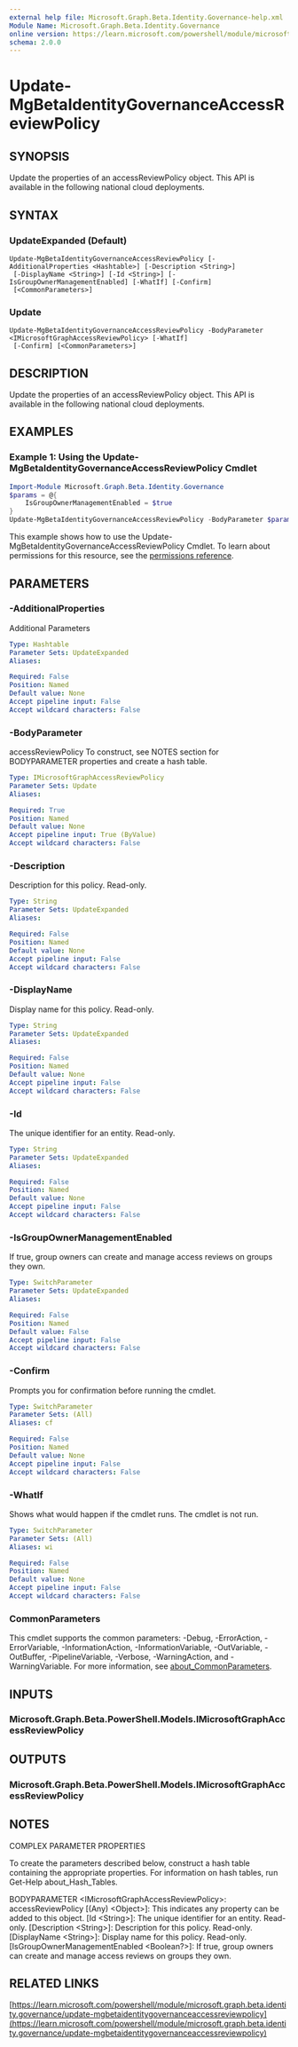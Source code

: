 ```yaml
---
external help file: Microsoft.Graph.Beta.Identity.Governance-help.xml
Module Name: Microsoft.Graph.Beta.Identity.Governance
online version: https://learn.microsoft.com/powershell/module/microsoft.graph.beta.identity.governance/update-mgbetaidentitygovernanceaccessreviewpolicy
schema: 2.0.0
---
```


# Update-MgBetaIdentityGovernanceAccessReviewPolicy

## SYNOPSIS
Update the properties of an accessReviewPolicy object.
This API is available in the following national cloud deployments.

## SYNTAX

### UpdateExpanded (Default)
```
Update-MgBetaIdentityGovernanceAccessReviewPolicy [-AdditionalProperties <Hashtable>] [-Description <String>]
 [-DisplayName <String>] [-Id <String>] [-IsGroupOwnerManagementEnabled] [-WhatIf] [-Confirm]
 [<CommonParameters>]
```

### Update
```
Update-MgBetaIdentityGovernanceAccessReviewPolicy -BodyParameter <IMicrosoftGraphAccessReviewPolicy> [-WhatIf]
 [-Confirm] [<CommonParameters>]
```

## DESCRIPTION
Update the properties of an accessReviewPolicy object.
This API is available in the following national cloud deployments.

## EXAMPLES
### Example 1: Using the Update-MgBetaIdentityGovernanceAccessReviewPolicy Cmdlet
```powershell
Import-Module Microsoft.Graph.Beta.Identity.Governance
$params = @{
	IsGroupOwnerManagementEnabled = $true
}
Update-MgBetaIdentityGovernanceAccessReviewPolicy -BodyParameter $params
```
This example shows how to use the Update-MgBetaIdentityGovernanceAccessReviewPolicy Cmdlet.
To learn about permissions for this resource, see the [permissions reference](/graph/permissions-reference).

## PARAMETERS

### -AdditionalProperties
Additional Parameters

```yaml
Type: Hashtable
Parameter Sets: UpdateExpanded
Aliases:

Required: False
Position: Named
Default value: None
Accept pipeline input: False
Accept wildcard characters: False
```

### -BodyParameter
accessReviewPolicy
To construct, see NOTES section for BODYPARAMETER properties and create a hash table.

```yaml
Type: IMicrosoftGraphAccessReviewPolicy
Parameter Sets: Update
Aliases:

Required: True
Position: Named
Default value: None
Accept pipeline input: True (ByValue)
Accept wildcard characters: False
```

### -Description
Description for this policy.
Read-only.

```yaml
Type: String
Parameter Sets: UpdateExpanded
Aliases:

Required: False
Position: Named
Default value: None
Accept pipeline input: False
Accept wildcard characters: False
```

### -DisplayName
Display name for this policy.
Read-only.

```yaml
Type: String
Parameter Sets: UpdateExpanded
Aliases:

Required: False
Position: Named
Default value: None
Accept pipeline input: False
Accept wildcard characters: False
```

### -Id
The unique identifier for an entity.
Read-only.

```yaml
Type: String
Parameter Sets: UpdateExpanded
Aliases:

Required: False
Position: Named
Default value: None
Accept pipeline input: False
Accept wildcard characters: False
```

### -IsGroupOwnerManagementEnabled
If true, group owners can create and manage access reviews on groups they own.

```yaml
Type: SwitchParameter
Parameter Sets: UpdateExpanded
Aliases:

Required: False
Position: Named
Default value: False
Accept pipeline input: False
Accept wildcard characters: False
```

### -Confirm
Prompts you for confirmation before running the cmdlet.

```yaml
Type: SwitchParameter
Parameter Sets: (All)
Aliases: cf

Required: False
Position: Named
Default value: None
Accept pipeline input: False
Accept wildcard characters: False
```

### -WhatIf
Shows what would happen if the cmdlet runs.
The cmdlet is not run.

```yaml
Type: SwitchParameter
Parameter Sets: (All)
Aliases: wi

Required: False
Position: Named
Default value: None
Accept pipeline input: False
Accept wildcard characters: False
```

### CommonParameters
This cmdlet supports the common parameters: -Debug, -ErrorAction, -ErrorVariable, -InformationAction, -InformationVariable, -OutVariable, -OutBuffer, -PipelineVariable, -Verbose, -WarningAction, and -WarningVariable. For more information, see [about_CommonParameters](http://go.microsoft.com/fwlink/?LinkID=113216).

## INPUTS

### Microsoft.Graph.Beta.PowerShell.Models.IMicrosoftGraphAccessReviewPolicy
## OUTPUTS

### Microsoft.Graph.Beta.PowerShell.Models.IMicrosoftGraphAccessReviewPolicy
## NOTES
COMPLEX PARAMETER PROPERTIES

To create the parameters described below, construct a hash table containing the appropriate properties.
For information on hash tables, run Get-Help about_Hash_Tables.

BODYPARAMETER \<IMicrosoftGraphAccessReviewPolicy\>: accessReviewPolicy
  \[(Any) \<Object\>\]: This indicates any property can be added to this object.
  \[Id \<String\>\]: The unique identifier for an entity.
Read-only.
  \[Description \<String\>\]: Description for this policy.
Read-only.
  \[DisplayName \<String\>\]: Display name for this policy.
Read-only.
  \[IsGroupOwnerManagementEnabled \<Boolean?\>\]: If true, group owners can create and manage access reviews on groups they own.

## RELATED LINKS

[https://learn.microsoft.com/powershell/module/microsoft.graph.beta.identity.governance/update-mgbetaidentitygovernanceaccessreviewpolicy](https://learn.microsoft.com/powershell/module/microsoft.graph.beta.identity.governance/update-mgbetaidentitygovernanceaccessreviewpolicy)

